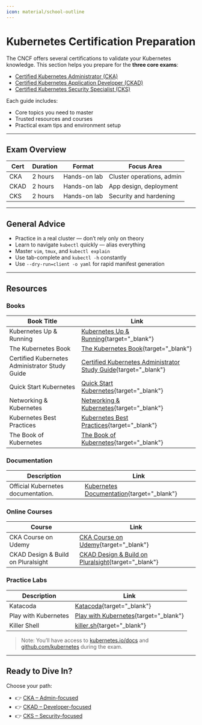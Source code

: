 ```yaml
---
icon: material/school-outline
---
```


# Kubernetes Certification Preparation

The CNCF offers several certifications to validate your Kubernetes knowledge. This section helps you prepare for the **three core exams**:

- [Certified Kubernetes Administrator (CKA)](cka.md)
- [Certified Kubernetes Application Developer (CKAD)](ckad.md)
- [Certified Kubernetes Security Specialist (CKS)](cks.md)

Each guide includes:
- Core topics you need to master
- Trusted resources and courses
- Practical exam tips and environment setup

---

## Exam Overview

| Cert | Duration | Format       | Focus Area              |
|------|----------|--------------|--------------------------|
| CKA  | 2 hours  | Hands-on lab | Cluster operations, admin |
| CKAD | 2 hours  | Hands-on lab | App design, deployment   |
| CKS  | 2 hours  | Hands-on lab | Security and hardening   |

---

## General Advice

- Practice in a real cluster — don’t rely only on theory
- Learn to navigate `kubectl` quickly — alias everything
- Master `vim`, `tmux`, and `kubectl explain`
- Use tab-complete and `kubectl -h` constantly
- Use `--dry-run=client -o yaml` for rapid manifest generation

---

## Resources

### Books

| Book Title               | Link                                                                                           |
|--------------------------|-----------------------------------------------------------------------------------------------|
| Kubernetes Up & Running  | [Kubernetes Up & Running](https://amzn.to/3XX7uaG){target="_blank"} |
| The Kubernetes Book      | [The Kubernetes Book](https://amzn.to/41sLaqy){target="_blank"}     |
| Certified Kubernetes Administrator Study Guide | [Certified Kubernetes Administrator Study Guide](https://amzn.to/4hkpoex){target="_blank"} |
| Quick Start Kubernetes | [Quick Start Kubernetes](https://amzn.to/4bBZAt8){target="_blank"} |
| Networking & Kubernetes | [Networking & Kubernetes](https://amzn.to/4hBuYt3){target="_blank"} |
| Kubernetes Best Practices | [Kubernetes Best Practices](https://amzn.to/4iBuunT){target="_blank"} |
| The Book of Kubernetes | [The Book of Kubernetes](https://amzn.to/3Fy3Nlv){target="_blank"} |

### Documentation

| Description                        | Link                                      |
|------------------------------------|-------------------------------------------|
| Official Kubernetes documentation. | [Kubernetes Documentation](https://kubernetes.io/docs/){target="_blank"} |

### Online Courses

| Course                              | Link                                                                                           |
|-------------------------------------|-----------------------------------------------------------------------------------------------|
| CKA Course on Udemy                 | [CKA Course on Udemy](https://www.udemy.com/course/certified-kubernetes-administrator/){target="_blank"}       |
| CKAD Design & Build on Pluralsight | [CKAD Design & Build on Pluralsight](https://www.pluralsight.com/courses/ckad-application-design-build-cert){target="_blank"} |

### Practice Labs

| Description                     | Link                                                                                           |
|---------------------------------|-----------------------------------------------------------------------------------------------|
| Katacoda                       | [Katacoda](https://www.katacoda.com/){target="_blank"}                                                          |
| Play with Kubernetes           | [Play with Kubernetes](https://labs.play-with-k8s.com/){target="_blank"}                                        |
| Killer Shell  | [killer.sh](https://killer.sh/){target="_blank"} |

> Note: You’ll have access to [kubernetes.io/docs](https://kubernetes.io/docs) and [github.com/kubernetes](https://github.com/kubernetes) during the exam.

---

## Ready to Dive In?

Choose your path:

- 👉 [CKA – Admin-focused](cka.md)
- 👉 [CKAD – Developer-focused](ckad.md)
- 👉 [CKS – Security-focused](cks.md)